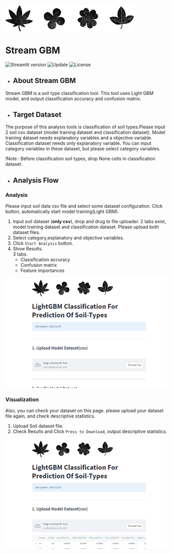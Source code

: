 <img src="./img_sample/plants_icon.png" width="400px"><br>
# Stream GBM
![Streamlit version](https://img.shields.io/badge/Streamlit-v1.14.1-orange)
![Update](https://img.shields.io/badge/Update-2022/12/22-blue)
![License](https://img.shields.io/badge/License-naro-green)

- ##  About Stream GBM
Stream GBM is a soil type classification tool. 
This tool uses Light GBM model, and output classification accuracy and confusion matrix.<br>

- ## Target Dataset
The purpose of this analysis tools is classification of soil types.Please input 2 soil csv dataset (model training dataset and classification dataset). Model training dataset needs explanatory variables and a objective variable. Classification dataset needs only explanatory variable. You can input category variables in these dataset, but please select category variables.<br>

!Note : Before classification soil types, drop None cells in classification dataset.

- ##  Analysis Flow<br>
### Analysis
Please input soil data csv file and select some dataset configuration.
Click button, automatically start model training(Light GBM).

1. Input soil dataset (__only csv__), drop and drug to file uploader. 2 tabs exist, model training dataset and classification dataset.
   Please upload both dataset files.<br>
2. Select category,explanatory and objective variables.<br>
3. Click `Start Analysis` button.<br>
4. Show Results.<br>
      3 tabs.<br>
    - Classification accuracy<br>
    - Confusion matrix<br>
    - Feature importances<br>

<img src="https://github.com/shosuke-13/Stream-GBM/blob/a34b57e5ad72a0f02343762b3b4713cb82af1016/demo/demo_analysis.gif" width="600">

### Visualization
Also, you can check your dataset on this page.
please upload your dataset file again, and check descriptive statistics.<br>

1. Upload Soil dataset file.<br>
2. Check Results and Click `Press to Download`, output descriptive statistics.<br>

<img src="https://github.com/shosuke-13/Stream-GBM/blob/a34b57e5ad72a0f02343762b3b4713cb82af1016/demo/demo_visualization.gif" width="600">
